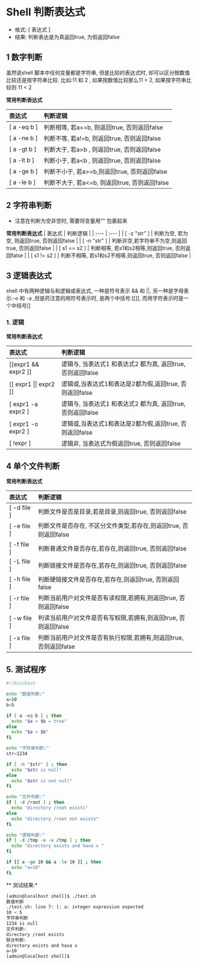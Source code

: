 # Shell 判断表达式

* 格式: \[ 表达式 \]
* 结果: 判断表达是为真返回true, 为假返回false


## 1 数字判断
虽然说shell 脚本中任何变量都是字符串, 但是比较的表达式时, 却可以区分按数值比较还是按字符串比较. 比如:11 和 2 , 如果按数值比较那么11 > 2, 如果按字符串比较则 11 < 2

**常用判断表达式**

| 表达式 | 判断逻辑 |
| :--- | :--- |
| [ a -eq b ] | 判断相等, 若a==b, 则返回true, 否则返回false |
| [ a -ne b ] | 判断不等, 若a!=b, 则返回true, 否则返回false |
| [ a -gt b ] | 判断大于, 若a>b , 则返回true, 否则返回false |
| [ a -lt b ] | 判断小于, 若a<b , 则返回true, 否则返回false |
| [ a -ge b ] | 判断不小于, 若a>=b,则返回true, 否则返回false |
| [ a -le b ] | 判断不大于, 若a<=b, 则返回true, 否则返回false |


## 2 字符串判断
* 注意在判断为空非空时, 需要将变量用"" 包裹起来

**常用判断表达式**
| 表达式 | 判断逻辑 |
| :--- | :--- |
| [ -z "str" ] | 判断为空, 若为空, 则返回true, 否则返回false |
| [ -n "str" ] | 判断非空,若字符串不为空,则返回true, 否则返回false |
| [ s1 == s2 ] | 判断相等, 若s1和s2相等,则返回true, 否则返回false |
| [ s1 != s2 ] | 判断不相等, 若s1和s2不相等,则返回true, 否则返回false |


## 3 逻辑表达式
shell 中有两种逻辑与和逻辑或表达式, 一种是符号表示 && 和 ||, 另一种是字母表示:-o 和 -a ,但是药注意的用符号表示时, 是两个中括号:[[]], 而用字符表示时是一个中括号[]

### 1. 逻辑
**常用判断表达式**

| 表达式 | 判断逻辑 |
| :--- | :--- |
| [[expr1 && expr2 ]] | 逻辑与, 当表达式1 和表达式2 都为真, 返回true,否则返回false |
| [[ expr1 \|\| expr2 ]] | 逻辑或,当表达式1和表达是2都为假,返回true, 否则返回false |
| [ expr1 -a expr2 ] | 逻辑与, 当表达式1 和表达式2 都为真, 返回true,否则返回false |
| [ expr1 -o expr2 ] | 逻辑或,当表达式1和表达是2都为假,返回true, 否则返回false |
| [ !expr ] | 逻辑非, 当表达式为假返回true, 否则返回false |


## 4 单个文件判断
**常用判断表达式**

| 表达式 | 判断逻辑 |
| :--- | :--- |
| [ -d file ] | 判断文件是否是目录,若是目录,则返回true, 否则返回false |
| [ -e file ] | 判断文件是否存在, 不区分文件类型,若存在,则返回true, 否则返回false |
| [ -f file ] | 判断普通文件是否存在,若存在,则返回true, 否则返回false |
| [ -L file ] | 判断链接文件是否存在,若存在,则返回true, 否则返回false |
| [ -h file ] | 判断硬链接文件是否存在,若存在,则返回true, 否则返回false |
| [ -r file ] | 判断当前用户对文件是否有读权限,若拥有,则返回true, 否则返回false |
| [ -w file ] | 判读当前用户对文件是否有写权限,若拥有,则返回true, 否则返回false |
| [ -x file ] | 判断当前用户对文件是否有执行权限,若拥有,则返回true, 否则返回false |

## 5. 测试程序

```bash
#!/bin/bash

echo "数值判断:"
a=10
b=5

if [ a -eq b ] ; then 
  echo "$a > $b = true"
else
  echo "$a < $b"
fi

echo "字符串判断:"
str=1234

if [ -n "$str" ] ; then
  echo "$str is null"
else
  echo "$str is not null"
fi

echo "文件判断:"
if [ -d /root ] ; then
  echo "directory /root exists"
else
  echo "directory /root not exists"
fi

echo "逻辑判断:"
if [ -d /tmp -o -x /tmp ] ; then
  echo "directory exists and hava x "
fi

if [[ a -ge 10 && a -le 10 ]] ; then
  echo "a=10"
fi
```

** 测试结果:*
```bash
[admin@localhost shell]$ ./test.sh 
数值判断
./test.sh: line 7: [: a: integer expression expected
10 < 5
字符串判断
1234 is null
文件判断:
directory /root exists
联合判断:
directory exists and hava x 
a=10
[admin@localhost shell]$ 
```